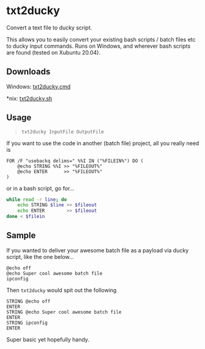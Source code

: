 # txt2ducky
Convert a text file to ducky script.

This allows you to easily convert your existing bash scripts / batch files etc to ducky input commands.
Runs on Windows, and wherever bash scripts are found (tested on Xubuntu 20.04).

## Downloads
Windows: [txt2ducky.cmd](https://raw.githubusercontent.com/xsoc/txt2ducky/master/txt2ducky.cmd)

\*nix: [txt2ducky.sh](https://github.com/xsoc/txt2ducky/blob/master/txt2ducky.sh)

## Usage
> `txt2ducky InputFile OutputFile`

If you want to use the code in another (batch file) project, all you really need is
```batch
FOR /F "usebackq delims=" %%I IN ("%FILEIN%") DO (
    @echo STRING %%I >> "%FILEOUT%"
    @echo ENTER      >> "%FILEOUT%"
)
```

or in a bash script, go for...
```bash
while read -r line; do
    echo STRING $line >> $fileout
    echo ENTER        >> $fileout
done < $filein
```

## Sample
If you wanted to deliver your awesome batch file as a payload via ducky script, like the one below...
```batch
@echo off
@echo Super cool awesome batch file
ipconfig
```

Then `txt2ducky` would spit out the following
```ducky
STRING @echo off
ENTER
STRING @echo Super cool awesome batch file
ENTER
STRING ipconfig
ENTER
```

Super basic yet hopefully handy.

